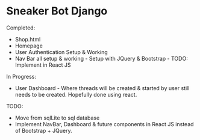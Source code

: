 # Sneaker Bot Django
 
Completed:
<ul>
 <li>Shop.html</li>
 <li>Homepage</li>
 <li>User Authentication Setup & Working</li>
 <li>Nav Bar all setup & working - Setup with JQuery & Bootstrap - TODO: Implement in React JS</li>
</ul>
 
In Progress:
<ul>
 <li>User Dashboard - Where threads will be created & started by user still needs to be created. Hopefully done using react.</li>
</ul>
 
 TODO:
<ul>
 <li>Move from sqlLite to sql database</li>
 <li>Implement NavBar, Dashboard & future components in React JS instead of Bootstrap + JQuery. </li>
</ul>

